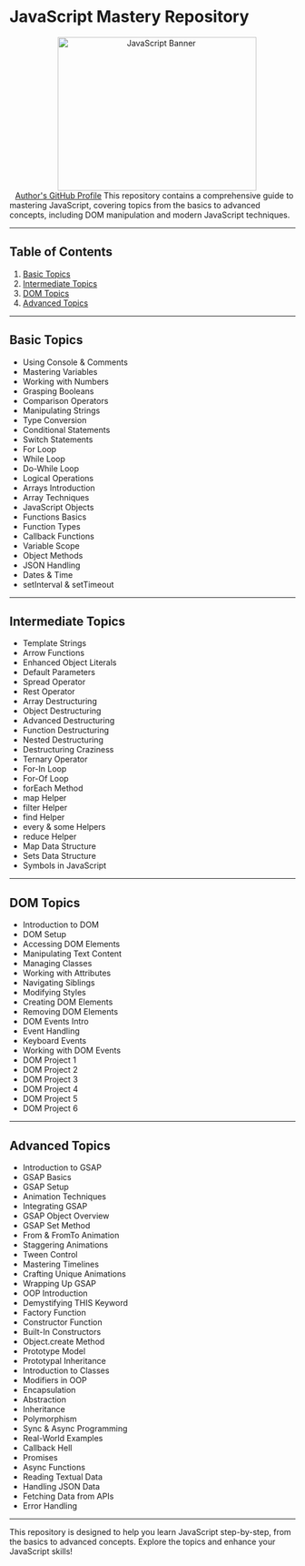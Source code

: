 # JavaScript Mastery Repository
<div align="center">
<img src="https://upload.wikimedia.org/wikipedia/commons/6/6a/JavaScript-logo.png" alt="JavaScript Banner" style="height: 270px; width:350px; padding-left:15px">
</div>
  <a href="https://github.com/KarthickRamAlagar" style="align-self: center; margin-left: 10px;">Author's GitHub Profile</a>
This repository contains a comprehensive guide to mastering JavaScript, covering topics from the basics to advanced concepts, including DOM manipulation and modern JavaScript techniques.

---

## Table of Contents

1. [Basic Topics](#basic-topics)
2. [Intermediate Topics](#intermediate-topics)
3. [DOM Topics](#dom-topics)
4. [Advanced Topics](#advanced-topics)

---

## Basic Topics

- Using Console & Comments
- Mastering Variables
- Working with Numbers
- Grasping Booleans
- Comparison Operators
- Manipulating Strings
- Type Conversion
- Conditional Statements
- Switch Statements
- For Loop
- While Loop
- Do-While Loop
- Logical Operations
- Arrays Introduction
- Array Techniques
- JavaScript Objects
- Functions Basics
- Function Types
- Callback Functions
- Variable Scope
- Object Methods
- JSON Handling
- Dates & Time
- setInterval & setTimeout

---

## Intermediate Topics

- Template Strings
- Arrow Functions
- Enhanced Object Literals
- Default Parameters
- Spread Operator
- Rest Operator
- Array Destructuring
- Object Destructuring
- Advanced Destructuring
- Function Destructuring
- Nested Destructuring
- Destructuring Craziness
- Ternary Operator
- For-In Loop
- For-Of Loop
- forEach Method
- map Helper
- filter Helper
- find Helper
- every & some Helpers
- reduce Helper
- Map Data Structure
- Sets Data Structure
- Symbols in JavaScript

---

## DOM Topics

- Introduction to DOM
- DOM Setup
- Accessing DOM Elements
- Manipulating Text Content
- Managing Classes
- Working with Attributes
- Navigating Siblings
- Modifying Styles
- Creating DOM Elements
- Removing DOM Elements
- DOM Events Intro
- Event Handling
- Keyboard Events
- Working with DOM Events
- DOM Project 1
- DOM Project 2
- DOM Project 3
- DOM Project 4
- DOM Project 5
- DOM Project 6

---

## Advanced Topics

- Introduction to GSAP
- GSAP Basics
- GSAP Setup
- Animation Techniques
- Integrating GSAP
- GSAP Object Overview
- GSAP Set Method
- From & FromTo Animation
- Staggering Animations
- Tween Control
- Mastering Timelines
- Crafting Unique Animations
- Wrapping Up GSAP
- OOP Introduction
- Demystifying THIS Keyword
- Factory Function
- Constructor Function
- Built-In Constructors
- Object.create Method
- Prototype Model
- Prototypal Inheritance
- Introduction to Classes
- Modifiers in OOP
- Encapsulation
- Abstraction
- Inheritance
- Polymorphism
- Sync & Async Programming
- Real-World Examples
- Callback Hell
- Promises
- Async Functions
- Reading Textual Data
- Handling JSON Data
- Fetching Data from APIs
- Error Handling

---

This repository is designed to help you learn JavaScript step-by-step, from the basics to advanced concepts. Explore the topics and enhance your JavaScript skills!
